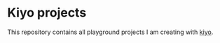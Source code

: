 # Kiyo projects

This repository contains all playground projects I am creating with [kiyo](https://github.com/angelocarly/kiyo).
